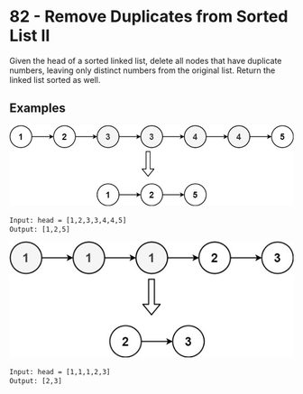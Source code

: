 # 82 - Remove Duplicates from Sorted List II
Given the head of a sorted linked list, delete all nodes that have duplicate numbers, leaving only distinct numbers from the original list. Return the linked list sorted as well.

## Examples
![](linkedlist1.jpg)
```
Input: head = [1,2,3,3,4,4,5]
Output: [1,2,5]
```
![](linkedlist2.jpg)
```
Input: head = [1,1,1,2,3]
Output: [2,3]
```
